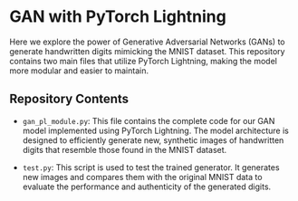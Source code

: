# GAN with PyTorch Lightning

Here we explore the power of Generative Adversarial Networks (GANs) to generate handwritten digits mimicking the MNIST dataset. This repository contains two main files that utilize PyTorch Lightning, making the model more modular and easier to maintain.

## Repository Contents

- `gan_pl_module.py`: This file contains the complete code for our GAN model implemented using PyTorch Lightning. The model architecture is designed to efficiently generate new, synthetic images of handwritten digits that resemble those found in the MNIST dataset.

- `test.py`: This script is used to test the trained generator. It generates new images and compares them with the original MNIST data to evaluate the performance and authenticity of the generated digits.
